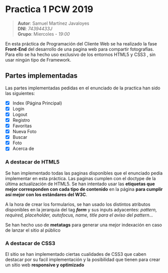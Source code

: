 Practica 1 PCW 2019
======
> **Autor**: Samuel Martínez Javaloyes  
> **DNI**: *74394433J*  
> **Grupo**: Miercoles - *19:00*

En esta práctica de Programación del Cliente Web se ha realizado la fase **Front-End**  del desarrollo de una pagina web para compartir fotografías. Para ello se ha hecho uso exclusivo de los entornos HTML5 y CSS3 ,  sin usar ningún tipo de Framework.

## Partes implementadas
Las partes implementadas pedidas en el enunciado de la practica han sido las siguientes:

 - [x] Index (Página Principal) 
 - [x] Login
 - [x] Logout
 - [x] Registro
 - [x] Favoritas
 - [x] Nueva Foto
 - [x] Buscar
 - [x] Foto
 - [x] Acerca de

### A destacar de HTML5

Se han implementado todas las paginas disponibles que el enunciado pedía implementar en esta práctica. Las paginas cumplen con el doctype de la última actualización de HTML5. Se han intentado usar las **etiquetas que mejor corresponden con cada tipo de contenido** en la página **para cumplir así mejor con los estándares del W3C**. 

A la hora de crear los formularios, se han usado los distintos atributos disponibles en la jerarquia del tag ***form*** y sus inputs adyacentes: *pattern, required, placeholder, autofocus, name, title para el aviso del pattern...*

Se han hecho uso de **metatags** para generar una mejor indexación en caso de lanzar el sitio al público

### A destacar de CSS3
El sitio se han implementado ciertas cualidades de CSS3 que caben destacar por su facil implementación y la posibilidad que tienen para crear un sitio web **responsive y optimizado**
